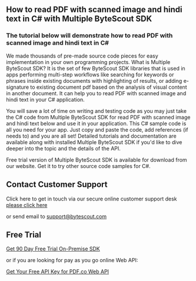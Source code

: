 ## How to read PDF with scanned image and hindi text in C# with Multiple ByteScout SDK

### The tutorial below will demonstrate how to read PDF with scanned image and hindi text in C#

We made thousands of pre-made source code pieces for easy implementation in your own programming projects. What is Multiple ByteScout SDK? It is the set of few ByteScout SDK libraries that is used in apps performing multi-step workflows like searching for keywords or phrases inside existing documents with highlighting of results, or adding e-signature to existing document pdf based on the analysis of visual content in another document. It can help you to read PDF with scanned image and hindi text in your C# application.

You will save a lot of time on writing and testing code as you may just take the C# code from Multiple ByteScout SDK for read PDF with scanned image and hindi text below and use it in your application. This C# sample code is all you need for your app. Just copy and paste the code, add references (if needs to) and you are all set! Detailed tutorials and documentation are available along with installed Multiple ByteScout SDK if you'd like to dive deeper into the topic and the details of the API.

Free trial version of Multiple ByteScout SDK is available for download from our website. Get it to try other source code samples for C#.

## Contact Customer Support

Click here to get in touch via our secure online customer support desk [please click here](https://bytescout.zendesk.com/hc/en-us/requests/new?subject=Multiple%20ByteScout%20SDK%20Question)

or send email to [support@bytescout.com](mailto:support@bytescout.com?subject=Multiple%20ByteScout%20SDK%20Question) 

## Free Trial

[Get 90 Day Free Trial On-Premise SDK](https://bytescout.com/download/web-installer?utm_source=github-readme)

or if you are looking for pay as you go online Web API:

[Get Your Free API Key for PDF.co Web API](https://pdf.co/documentation/api?utm_source=github-readme)